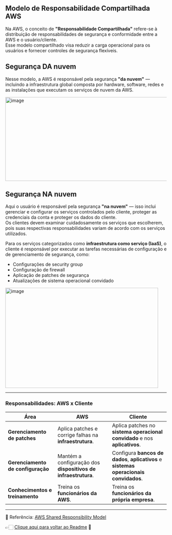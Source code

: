 ## Modelo de Responsabilidade Compartilhada AWS

Na AWS, o conceito de **"Responsabilidade Compartilhada"** refere-se à distribuição de responsabilidades de segurança e conformidade entre a AWS e o usuário/cliente.  
Esse modelo compartilhado visa reduzir a carga operacional para os usuários e fornecer controles de segurança flexíveis.  

## Segurança **DA** nuvem
Nesse modelo, a AWS é responsável pela segurança **"da nuvem"** — incluindo a infraestrutura global composta por hardware, software, redes e as instalações que executam os serviços de nuvem da AWS.  

<img width="541" height="262" alt="image" src="https://github.com/user-attachments/assets/f5b3f647-41a7-4fc0-9c43-83c6f21ea37c" />

## Segurança **NA** nuvem
Aqui o usuário é responsável pela segurança **"na nuvem"** — isso inclui gerenciar e configurar os serviços controlados pelo cliente, proteger as credenciais da conta e proteger os dados do cliente.  
Os clientes devem examinar cuidadosamente os serviços que escolherem, pois suas respectivas responsabilidades variam de acordo com os serviços utilizados.  

Para os serviços categorizados como **infraestrutura como serviço (IaaS)**, o cliente é responsável por executar as tarefas necessárias de configuração e de gerenciamento de segurança, como:  
- Configurações de security group  
- Configuração de firewall  
- Aplicação de patches de segurança  
- Atualizações de sistema operacional convidado  

<img width="477" height="313" alt="image" src="https://github.com/user-attachments/assets/1b75295d-d347-4f8f-ac47-f216279905d4" />

---

### Responsabilidades: AWS x Cliente

| **Área**                       | **AWS**                                                   | **Cliente**                                                                 |
|--------------------------------|----------------------------------------------------------|------------------------------------------------------------------------------|
| **Gerenciamento de patches**   | Aplica patches e corrige falhas na **infraestrutura**.     | Aplica patches no **sistema operacional convidado** e nos **aplicativos**.   |
| **Gerenciamento de configuração** | Mantém a configuração dos **dispositivos de infraestrutura**. | Configura **bancos de dados**, **aplicativos** e **sistemas operacionais convidados**. |
| **Conhecimentos e treinamento**  | Treina os **funcionários da AWS**.                      | Treina os **funcionários da própria empresa**.                               |

---

🔗 Referência: [AWS Shared Responsibility Model](https://aws.amazon.com/compliance/shared-responsibility-model/)  

👉🏻 [Clique aqui para voltar ao Readme](https://github.com/DrikaDev/Estudando-AWS-Cloud-Practitioner/blob/main/README.md) 📒
